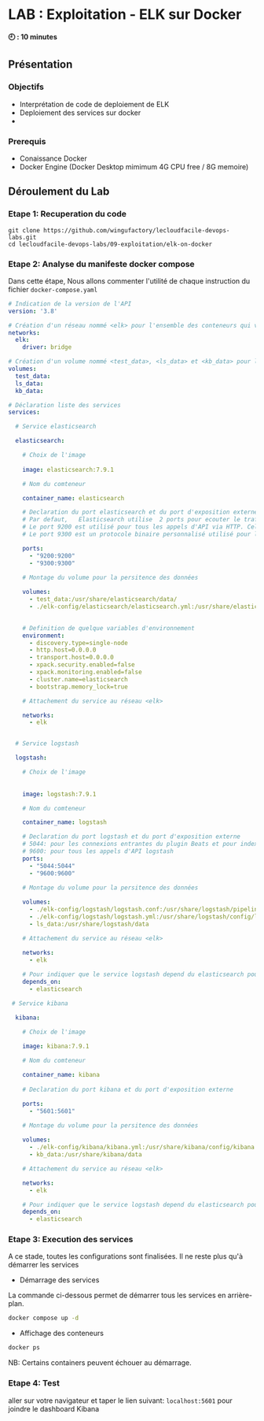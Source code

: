 # LAB : Exploitation - ELK sur Docker 

**🕘 : 10 minutes**

## Présentation

### Objectifs

- Interprétation de code de deploiement de ELK
- Deploiement des services sur docker
- 


### Prerequis

- Conaissance Docker
- Docker Engine (Docker Desktop mimimum 4G CPU free / 8G memoire)

## Déroulement du Lab

### Etape 1: Recuperation du code

```
git clone https://github.com/wingufactory/lecloudfacile-devops-labs.git
cd lecloudfacile-devops-labs/09-exploitation/elk-on-docker
```

### Etape 2: Analyse du manifeste docker compose
Dans cette étape, Nous allons commenter l'utilité de chaque instruction du fichier `docker-compose.yaml` 

```yaml
# Indication de la version de l'API
version: '3.8'

# Création d'un réseau nommé <elk> pour l'ensemble des conteneurs qui vont appartenir à la stack.
networks:
  elk:
    driver: bridge

# Création d'un volume nommé <test_data>, <ls_data> et <kb_data> pour la persistance des données. 
volumes:
  test_data:
  ls_data:
  kb_data:

# Déclaration liste des services
services:

  # Service elasticsearch

  elasticsearch:

    # Choix de l'image
  
    image: elasticsearch:7.9.1

    # Nom du comteneur

    container_name: elasticsearch

    # Declaration du port elasticsearch et du port d'exposition externe
    # Par defaut,   Elasticsearch utilise  2 ports pour ecouter le trafic TCP externe
    # Le port 9200 est utilisé pour tous les appels d'API via HTTP. Cela inclut la recherche et les agrégations, la surveillance et tout ce qui utilise une requête HTTP.
    # Le port 9300 est un protocole binaire personnalisé utilisé pour les communications entre les nœuds d'un cluster. Pour des choses comme les mises à jour de cluster, les élections de maître, les nœuds qui rejoignent/quittent, l'allocation de fragments

    ports:
      - "9200:9200"
      - "9300:9300"
    
    # Montage du volume pour la persitence des données

    volumes:
      - test_data:/usr/share/elasticsearch/data/
      - ./elk-config/elasticsearch/elasticsearch.yml:/usr/share/elasticsearch/config/elasticsearch.yml
    

    # Definition de quelque variables d'environnement
    environment:
      - discovery.type=single-node
      - http.host=0.0.0.0
      - transport.host=0.0.0.0
      - xpack.security.enabled=false
      - xpack.monitoring.enabled=false
      - cluster.name=elasticsearch
      - bootstrap.memory_lock=true

    # Attachement du service au réseau <elk> 

    networks:
      - elk


  # Service logstash

  logstash:

    # Choix de l'image
  
    
    image: logstash:7.9.1

    # Nom du comteneur

    container_name: logstash

    # Declaration du port logstash et du port d'exposition externe
    # 5044: pour les connexions entrantes du plugin Beats et pour indexer dans Elasticsearch
    # 9600: pour tous les appels d'API logstash
    ports:
      - "5044:5044"
      - "9600:9600"
    
    # Montage du volume pour la persitence des données

    volumes:
      - ./elk-config/logstash/logstash.conf:/usr/share/logstash/pipeline/logstash.conf
      - ./elk-config/logstash/logstash.yml:/usr/share/logstash/config/logstash.yml
      - ls_data:/usr/share/logstash/data

    # Attachement du service au réseau <elk> 

    networks:
      - elk
    
    # Pour indiquer que le service logstash depend du elasticsearch pour bien demarrer correctement
    depends_on:
      - elasticsearch

 # Service kibana

  kibana:

    # Choix de l'image
  
    image: kibana:7.9.1

    # Nom du comteneur

    container_name: kibana
    
    # Declaration du port kibana et du port d'exposition externe

    ports:
      - "5601:5601"
    
    # Montage du volume pour la persitence des données

    volumes:
      - ./elk-config/kibana/kibana.yml:/usr/share/kibana/config/kibana.yml
      - kb_data:/usr/share/kibana/data

    # Attachement du service au réseau <elk> 

    networks:
      - elk

    # Pour indiquer que le service logstash depend du elasticsearch pour bien demarrer correctement
    depends_on:
      - elasticsearch

```



### Etape 3: Execution des services

A ce stade, toutes les configurations sont finalisées. Il ne reste plus qu'à démarrer les services

- Démarrage des services

La commande ci-dessous permet de démarrer tous les services en arrière-plan.

```sh
docker compose up -d
```

- Affichage des conteneurs

```sh
docker ps
```

NB: Certains containers peuvent échouer au démarrage.


### Etape 4: Test

aller sur votre navigateur et taper le lien suivant: `localhost:5601` pour joindre le dashboard Kibana


